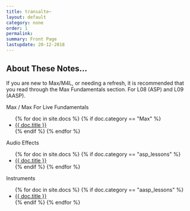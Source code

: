 ```yaml
---
title: transalte~
layout: default
category: none
order: 1
permalink:
summary: Front Page
lastupdate: 20-12-2018
---
```



## About These Notes...

If you are new to Max/M4L, or needing a refresh, it is recommended that you read through the Max Fundamentals section. For L08 (ASP) and L09 (AASP).


<div class="contentGrid">

<div class="gridItem">

Max / Max For Live Fundamentals
<ul>{% for doc in site.docs %}
{% if doc.category == "Max" %}
<li><a href="{{ doc.url }}">{{ doc.title }}</a></li>
          {% endif %}
        {% endfor %}</ul>
</div>

<div class="gridItem">

Audio Effects

<ul>{% for doc in site.docs %}
{% if doc.category == "asp_lessons" %}
<li><a href="{{ doc.url }}">{{ doc.title }}</a></li>
          {% endif %}
        {% endfor %}</ul>

</div>


<div class="gridItem">
Instruments

<ul>{% for doc in site.docs %}
{% if doc.category == "aasp_lessons" %}
<li><a href="{{ doc.url }}">{{ doc.title }}</a></li>
          {% endif %}
      {% endfor %}</ul>
</div>
</div>
